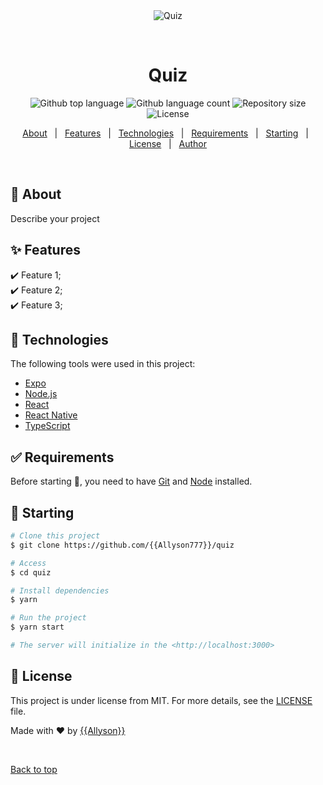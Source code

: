 <div align="center" id="top"> 
  <img src="./.github/app.gif" alt="Quiz" />

  &#xa0;

  <!-- <a href="https://quiz.netlify.app">Demo</a> -->
</div>

<h1 align="center">Quiz</h1>

<p align="center">
  <img alt="Github top language" src="https://img.shields.io/github/languages/top/{{Allyson777}}/quiz?color=56BEB8">

  <img alt="Github language count" src="https://img.shields.io/github/languages/count/{{Allyson777}}/quiz?color=56BEB8">

  <img alt="Repository size" src="https://img.shields.io/github/repo-size/{{Allyson777}}/quiz?color=56BEB8">

  <img alt="License" src="https://img.shields.io/github/license/{{Allyson777}}/quiz?color=56BEB8">

  <!-- <img alt="Github issues" src="https://img.shields.io/github/issues/{{Allyson777}}/quiz?color=56BEB8" /> -->

  <!-- <img alt="Github forks" src="https://img.shields.io/github/forks/{{Allyson777}}/quiz?color=56BEB8" /> -->

  <!-- <img alt="Github stars" src="https://img.shields.io/github/stars/{{Allyson777}}/quiz?color=56BEB8" /> -->
</p>

<!-- Status -->

<!-- <h4 align="center"> 
	🚧  Quiz 🚀 Under construction...  🚧
</h4> 

<hr> -->

<p align="center">
  <a href="#dart-about">About</a> &#xa0; | &#xa0; 
  <a href="#sparkles-features">Features</a> &#xa0; | &#xa0;
  <a href="#rocket-technologies">Technologies</a> &#xa0; | &#xa0;
  <a href="#white_check_mark-requirements">Requirements</a> &#xa0; | &#xa0;
  <a href="#checkered_flag-starting">Starting</a> &#xa0; | &#xa0;
  <a href="#memo-license">License</a> &#xa0; | &#xa0;
  <a href="https://github.com/{{Allyson777}}" target="_blank">Author</a>
</p>

<br>

## :dart: About ##

Describe your project

## :sparkles: Features ##

:heavy_check_mark: Feature 1;\
:heavy_check_mark: Feature 2;\
:heavy_check_mark: Feature 3;

## :rocket: Technologies ##

The following tools were used in this project:

- [Expo](https://expo.io/)
- [Node.js](https://nodejs.org/en/)
- [React](https://pt-br.reactjs.org/)
- [React Native](https://reactnative.dev/)
- [TypeScript](https://www.typescriptlang.org/)

## :white_check_mark: Requirements ##

Before starting :checkered_flag:, you need to have [Git](https://git-scm.com) and [Node](https://nodejs.org/en/) installed.

## :checkered_flag: Starting ##

```bash
# Clone this project
$ git clone https://github.com/{{Allyson777}}/quiz

# Access
$ cd quiz

# Install dependencies
$ yarn

# Run the project
$ yarn start

# The server will initialize in the <http://localhost:3000>
```

## :memo: License ##

This project is under license from MIT. For more details, see the [LICENSE](LICENSE.md) file.


Made with :heart: by <a href="https://github.com/{{Allyson777}}" target="_blank">{{Allyson}}</a>

&#xa0;

<a href="#top">Back to top</a>
